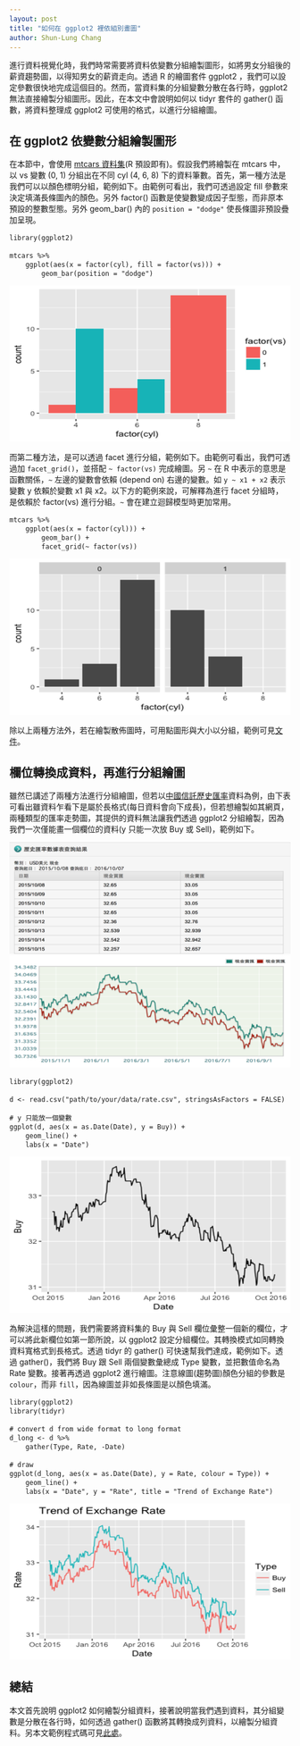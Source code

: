 ```yaml
---
layout: post
title: "如何在 ggplot2 裡依組別畫圖"
author: Shun-Lung Chang
---
```


<p class="message">
進行資料視覺化時，我們時常需要將資料依變數分組繪製圖形，如將男女分組後的薪資趨勢圖，以得知男女的薪資走向。透過 R 的繪圖套件 ggplot2 ，我們可以設定參數很快地完成這個目的。然而，當資料集的分組變數分散在各行時，ggplot2 無法直接繪製分組圖形。因此，在本文中會說明如何以 tidyr 套件的 gather() 函數，將資料整理成 ggplot2 可使用的格式，以進行分組繪圖。
</p>

<!--more-->

## 在 ggplot2 依變數分組繪製圖形

在本節中，會使用 [mtcars 資料集](https://stat.ethz.ch/R-manual/R-devel/library/datasets/html/mtcars.html)(R 預設即有)。假設我們將繪製在 mtcars 中，以 vs 變數 (0, 1) 分組出在不同 cyl (4, 6, 8) 下的資料筆數。首先，第一種方法是我們可以以顏色標明分組，範例如下。由範例可看出，我們可透過設定 fill 參數來決定填滿長條圖內的顏色。另外 factor() 函數是使變數變成因子型態，而非原本預設的整數型態。另外 geom_bar() 內的 `position = "dodge"` 使長條圖非預設疊加呈現。

```
library(ggplot2)

mtcars %>% 
    ggplot(aes(x = factor(cyl), fill = factor(vs))) +
        geom_bar(position = "dodge")
```

<center><img src="/images/20161008_mtcars_1.png" width="520" height="280"></center>

而第二種方法，是可以透過 facet 進行分組，範例如下。由範例可看出，我們可透過加 ```facet_grid()```，並搭配 `~ factor(vs)` 完成繪圖。另 `~` 在 R 中表示的意思是函數關係，`~` 左邊的變數會依賴 (depend on) 右邊的變數。如 `y ~ x1 + x2` 表示變數 y 依賴於變數 x1 與 x2。以下方的範例來說，可解釋為進行 facet 分組時，是依賴於 factor(vs) 進行分組。`~` 會在建立迴歸模型時更加常用。

```
mtcars %>% 
    ggplot(aes(x = factor(cyl))) +
        geom_bar() +
        facet_grid(~ factor(vs))

```

<center><img src="/images/20161008_mtcars_2.png" width="520" height="280"></center>

除以上兩種方法外，若在繪製散佈圖時，可用點圖形與大小以分組，範例可見[文件](http://docs.ggplot2.org/current/geom_point.html)。

## 欄位轉換成資料，再進行分組繪圖

雖然已講述了兩種方法進行分組繪圖，但若以[中國信託歷史匯率](http:/goo.gl/2XzN9o)資料為例，由下表可看出雖資料乍看下是屬於長格式(每日資料會向下成長)，但若想繪製如其網頁，兩種類型的匯率走勢圖，其提供的資料無法讓我們透過 ggplot2 分組繪製，因為我們一次僅能畫一個欄位的資料(y 只能一次放 Buy 或 Sell)，範例如下。

<center><img src="/images/20161008_rate_table.png" width="520" height="200"></center>

<center><img src="/images/20161008_rate_plot.png" width="520" height="200"></center>

```
library(ggplot2)

d <- read.csv("path/to/your/data/rate.csv", stringsAsFactors = FALSE)

# y 只能放一個變數
ggplot(d, aes(x = as.Date(Date), y = Buy)) +
    geom_line() +
    labs(x = "Date")
```

<center><img src="/images/20161008_rate_ggplot2_1.png" width="520" height="280"></center>


為解決這樣的問題，我們需要將資料集的 Buy 與 Sell 欄位彙整一個新的欄位，才可以將此新欄位如第一節所說，以 ggplot2 設定分組欄位。其轉換模式如同轉換資料寬格式到長格式。透過 tidyr 的 gather() 可快速幫我們達成，範例如下。透過 gather()，我們將 Buy 跟 Sell 兩個變數彙總成 Type 變數，並把數值命名為 Rate 變數。接著再透過 ggplot2 進行繪圖。注意線圖(趨勢圖)顏色分組的參數是 `colour`，而非 `fill`，因為線圖並非如長條圖是以顏色填滿。

```
library(ggplot2)
library(tidyr)

# convert d from wide format to long format
d_long <- d %>% 
    gather(Type, Rate, -Date) 
 
# draw
ggplot(d_long, aes(x = as.Date(Date), y = Rate, colour = Type)) +
    geom_line() +
    labs(x = "Date", y = "Rate", title = "Trend of Exchange Rate")
```

<center><img src="/images/20161008_rate_ggplot2_2.png" width="520" height="280"></center>

## 總結

本文首先說明 ggplot2 如何繪製分組資料，接著說明當我們遇到資料，其分組變數是分散在各行時，如何透過 gather() 函數將其轉換成列資料，以繪製分組資料。另本文範例程式碼可見[此處](https://rawgit.com/ConnerChang/blog_examples/master/group_data_in_ggplot2.html)。